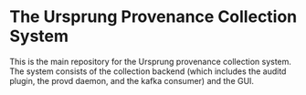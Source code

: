 # The Ursprung Provenance Collection System

This is the main repository for the Ursprung provenance collection system.
The system consists of the collection backend (which includes the auditd
plugin, the provd daemon, and the kafka consumer) and the GUI.
